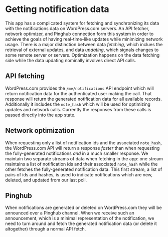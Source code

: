 # Getting notification data

This app has a complicated system for fetching and synchronizing its data with the notifications data on WordPress.com servers.
An API fetcher, network optimizer, and Pinghub connection form this system in order to achieve the goals of having real-time-like updates while minimizing network usage.
There is a major distinction between data _fetching_, which inclues the retrieval of external updates, and data _updating_, which signals changes to some remote server or servers.
Optimization happens on the data fetching side while the data updating nominally involves direct API calls.

## API fetching

WordPress.com provides the `/me/notifications` API endpoint which will return notification data for the authenticated user making the call.
That response will return the generated notification data for all available records.
Additionally it includes the `note_hash` which will be used for optimizing updates and network calls.
Currently the responses from these calls is passed directly into the app state.

## Network optimization

When requesting only a list of notification ids and the associated `note_hash`, the WordPress.com API will return a response _faster_ than when requesting the fully-generated notifications _and_ in a much smaller response.
We maintain two separate streams of data when fetching in the app: one stream maintains a list of notification ids and their associated `note_hash` while the other fetches the fully-generated notification data.
This first stream, a list of pairs of ids and hashes, is used to indicate notifications which are new, deleted, and updated from our last poll.

## Pinghub

When notifications are generated or deleted on WordPress.com they will be announced over a Pinghub channel.
When we receive such an announcement, which is a minimal representation of the notification, we need to turn around and fetch the generated notification data (or delete it altogether) through a normal API fetch.
